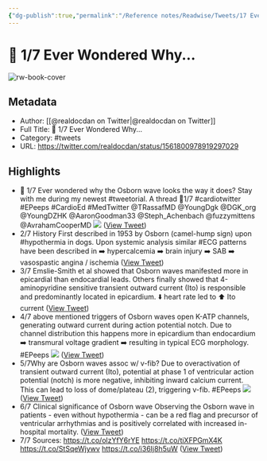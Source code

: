 ```yaml
---
{"dg-publish":true,"permalink":"/Reference notes/Readwise/Tweets/17 Ever Wondered Why.../"}
---
```


# 🧵 1/7 Ever Wondered Why...

![rw-book-cover](https://pbs.twimg.com/profile_images/1491858983350583304/bYIqekQk.jpg)

## Metadata
- Author: [[@realdocdan on Twitter\|@realdocdan on Twitter]]
- Full Title: 🧵 1/7 Ever Wondered Why...
- Category: #tweets
- URL: https://twitter.com/realdocdan/status/1561800978919297029

## Highlights
- 🧵 1/7 Ever wondered why the Osborn wave looks the way it does? Stay with me during my newest #tweetorial. A thread 🧵1/7
  #cardiotwitter #EPeeps #CardioEd #MedTwitter @TRassafMD @YoungDgk @DGK_org @YoungDZHK @AaronGoodman33 @Steph_Achenbach @fuzzymittens @AvrahamCooperMD 
  ![](https://pbs.twimg.com/media/FayhtiwXwAAGAzr.jpg) ([View Tweet](https://twitter.com/realdocdan/status/1561800978919297029))
- 2/7 History
  First described in 1953 by Osborn (camel-hump sign) upon #hypothermia in dogs. Upon systemic analysis similar #ECG patterns have been described in
  ➡️ hypercalcemia
  ➡️ brain injury
  ➡️ SAB
  ➡️ vasospastic angina / ischemia ([View Tweet](https://twitter.com/realdocdan/status/1561800981821755396))
- 3/7 Emslie-Smith et al showed that Osborn waves manifested more in epicardial than endocardial leads. Others finally showed that 4-aminopyridine sensitive transient outward current (Ito) is responsible and predominantly located in epicardium. ⬇️ heart rate led to ⬆️ Ito current ([View Tweet](https://twitter.com/realdocdan/status/1561800984547844096))
- 4/7 above mentioned triggers of Osborn waves open K-ATP channels, generating outward current during action potential notch. Due to channel distribution this happens more in epicardium than endocardium ➡️ transmural voltage gradient ➡️ resulting in typical ECG morphology. #EPeeps 
  ![](https://pbs.twimg.com/media/FayhuZxWQAEB9XW.jpg) ([View Tweet](https://twitter.com/realdocdan/status/1561800994211643392))
- 5/7Why are Osborn waves assoc w/ v-fib?
  Due to overactivation of transient outward current (Ito), potential at phase 1 of ventricular action potential (notch) is more negative, inhibiting inward calcium current. This can lead to loss of dome/plateau (2), triggering v-fib. #EPeeps 
  ![](https://pbs.twimg.com/media/Fayhu0EXgAYvYEm.jpg) ([View Tweet](https://twitter.com/realdocdan/status/1561801000448626688))
- 6/7 Clinical significance of Osborn wave
  Observing the Osborn wave in patients - even without hypothermia - can be a red flag and precursor of ventricular arrhythmias and is positively correlated with increased in-hospital mortality. ([View Tweet](https://twitter.com/realdocdan/status/1561801004018016256))
- 7/7 Sources:
  https://t.co/olzYfY6rYE
  https://t.co/tiXFPGmX4K
  https://t.co/StSqeWjywv
  https://t.co/i36Ij8h5uW ([View Tweet](https://twitter.com/realdocdan/status/1561801006421270528))
